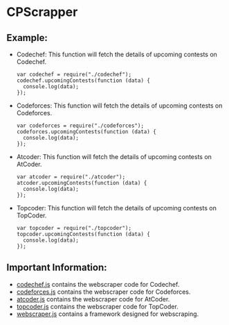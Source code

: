 # CPScrapper

Example:
---------------------------------------------------------------------------------------------------------------------------------------------------------------------------------

* Codechef: This function will fetch the details of upcoming contests on Codechef.

      var codechef = require("./codechef");             
      codechef.upcomingContests(function (data) {                
        console.log(data);                  
      });

* Codeforces: This function will fetch the details of upcoming contests on Codeforces.

      var codeforces = require("./codeforces");                   
      codeforces.upcomingContests(function (data) {               
        console.log(data);           
      });
  
* Atcoder: This function will fetch the details of upcoming contests on AtCoder.

      var atcoder = require("./atcoder");                 
      atcoder.upcomingContests(function (data) {           
        console.log(data);              
      });
  
* Topcoder: This function will fetch the details of upcoming contests on TopCoder.

      var topcoder = require("./topcoder");                            
      topcoder.upcomingContests(function (data) {             
        console.log(data);             
      });


Important Information:
---------------------------------------------------------------------------------------------------------------------------------------------------------------------------------
* [codechef.js](codechef.js) contains the webscraper code for Codechef.
* [codeforces.js](codeforces.js) contains the webscraper code for Codeforces.
* [atcoder.js](atcoder.js) contains the webscraper code for AtCoder.
* [topcoder.js](topcoder.js) contains the webscraper code for TopCoder.
* [webscraper.js](webscraper.js) contains a framework designed for webscraping.
